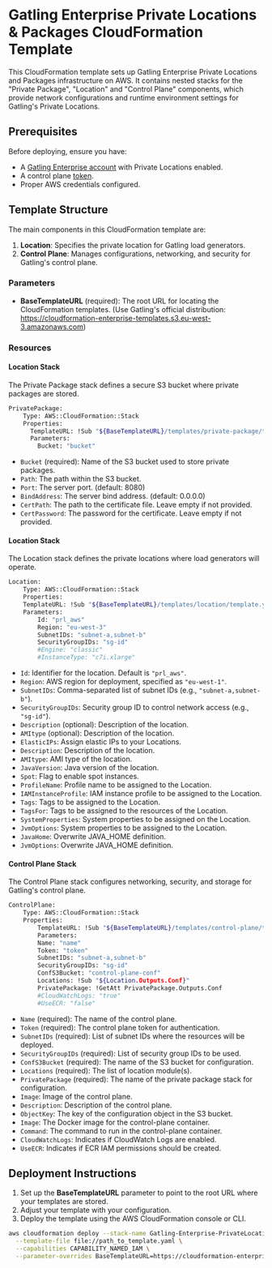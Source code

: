 # Gatling Enterprise Private Locations & Packages CloudFormation Template

This CloudFormation template sets up Gatling Enterprise Private Locations and Packages infrastructure on AWS. It contains nested stacks for the "Private Package", "Location" and "Control Plane" components, which provide network configurations and runtime environment settings for Gatling's Private Locations.

## Prerequisites

Before deploying, ensure you have:
- A [Gatling Enterprise account](https://auth.gatling.io) with Private Locations enabled.
- A control plane [token](https://docs.gatling.io/reference/install/cloud/private-locations/introduction/#token).
- Proper AWS credentials configured.

## Template Structure

The main components in this CloudFormation template are:
1. **Location**: Specifies the private location for Gatling load generators.
2. **Control Plane**: Manages configurations, networking, and security for Gatling's control plane.

### Parameters

- **BaseTemplateURL** (required): The root URL for locating the CloudFormation templates. (Use Gatling's official distribution: https://cloudformation-enterprise-templates.s3.eu-west-3.amazonaws.com)

### Resources

#### Location Stack

The Private Package stack defines a secure S3 bucket where private packages are stored.

```sh
PrivatePackage:
    Type: AWS::CloudFormation::Stack
    Properties:
      TemplateURL: !Sub "${BaseTemplateURL}/templates/private-package/template.yaml"
      Parameters:
        Bucket: "bucket"
```

- `Bucket` (required): Name of the S3 bucket used to store private packages.
- `Path`: The path within the S3 bucket.
- `Port`: The server port. (default: 8080)
- `BindAddress`: The server bind address. (default: 0.0.0.0)
- `CertPath`: The path to the certificate file. Leave empty if not provided.
- `CertPassword`: The password for the certificate. Leave empty if not provided.

#### Location Stack

The Location stack defines the private locations where load generators will operate.

```sh
Location:
    Type: AWS::CloudFormation::Stack
    Properties:
    TemplateURL: !Sub "${BaseTemplateURL}/templates/location/template.yaml"
    Parameters:
        Id: "prl_aws"
        Region: "eu-west-3"
        SubnetIDs: "subnet-a,subnet-b"
        SecurityGroupIDs: "sg-id"
        #Engine: "classic"
        #InstanceType: "c7i.xlarge"
```

- `Id`: Identifier for the location. Default is `"prl_aws"`.
- `Region`: AWS region for deployment, specified as `"eu-west-1"`.
- `SubnetIDs`: Comma-separated list of subnet IDs (e.g., `"subnet-a,subnet-b"`).
- `SecurityGroupIDs`: Security group ID to control network access (e.g., `"sg-id"`).
- `Description` (optional): Description of the location.
- `AMItype` (optional): Description of the location.
- `ElasticIPs`: Assign elastic IPs to your Locations.
- `Description`: Description of the location.
- `AMItype`: AMI type of the location.
- `JavaVersion`: Java version of the location.
- `Spot`: Flag to enable spot instances.
- `ProfileName`: Profile name to be assigned to the Location.
- `IAMInstanceProfile`: IAM instance profile to be assigned to the Location.
- `Tags`: Tags to be assigned to the Location.
- `TagsFor`: Tags to be assigned to the resources of the Location.
- `SystemProperties`: System properties to be assigned on the Location.
- `JvmOptions`: System properties to be assigned to the Location.
- `JavaHome`: Overwrite JAVA_HOME definition.
- `JvmOptions`: Overwrite JAVA_HOME definition.

#### Control Plane Stack

The Control Plane stack configures networking, security, and storage for Gatling's control plane.

```sh
ControlPlane:
    Type: AWS::CloudFormation::Stack
    Properties:
        TemplateURL: !Sub "${BaseTemplateURL}/templates/control-plane/template.yaml"
        Parameters:
        Name: "name"
        Token: "token"
        SubnetIDs: "subnet-a,subnet-b"
        SecurityGroupIDs: "sg-id"
        ConfS3Bucket: "control-plane-conf"
        Locations: !Sub "${Location.Outputs.Conf}"
        PrivatePackage: !GetAtt PrivatePackage.Outputs.Conf
        #CloudWatchLogs: "true"
        #UseECR: "false"
```

- `Name` (required): The name of the control plane.
- `Token` (required): The control plane token for authentication.
- `SubnetIDs` (required): List of subnet IDs where the resources will be deployed.
- `SecurityGroupIDs` (required): List of security group IDs to be used.
- `ConfS3Bucket` (required): The name of the S3 bucket for configuration.
- `Locations` (required): The list of location module(s).
- `PrivatePackage` (required): The name of the private package stack for configuration.
- `Image`: Image of the control plane.
- `Description`: Description of the control plane.
- `ObjectKey`: The key of the configuration object in the S3 bucket.
- `Image`: The Docker image for the control-plane container.
- `Command`: The command to run in the control-plane container.
- `CloudWatchLogs`: Indicates if CloudWatch Logs are enabled.
- `UseECR`: Indicates if ECR IAM permissions should be created.


## Deployment Instructions

1. Set up the **BaseTemplateURL** parameter to point to the root URL where your templates are stored.
3. Adjust your template with your configuration.
4. Deploy the template using the AWS CloudFormation console or CLI.

```sh
aws cloudformation deploy --stack-name Gatling-Enterprise-PrivateLocations \
  --template-file file://path_to_template.yaml \
  --capabilities CAPABILITY_NAMED_IAM \
  --parameter-overrides BaseTemplateURL=https://cloudformation-enterprise-templates.s3.eu-west-3.amazonaws.com
```

